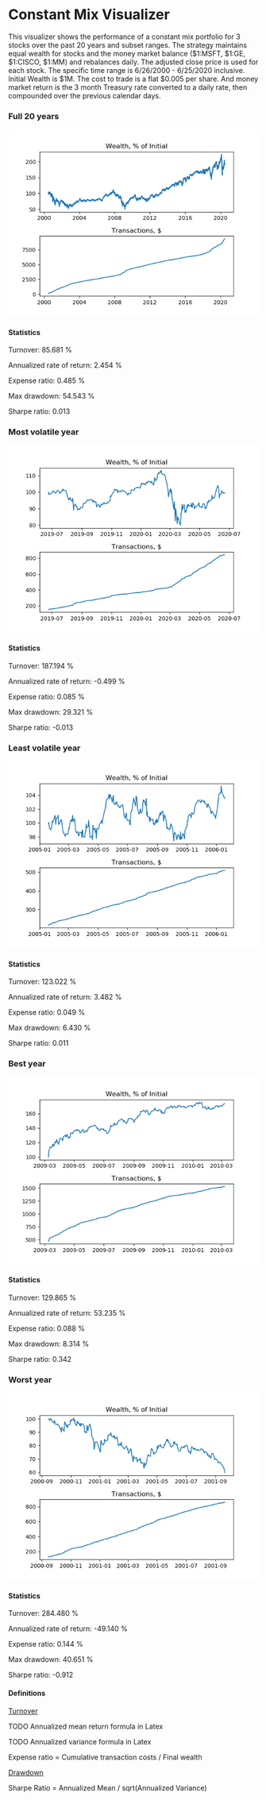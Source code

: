 # Constant Mix Visualizer

This visualizer shows the performance of a constant mix portfolio for 3 stocks over the past 20 years and subset ranges. The strategy maintains equal wealth for stocks and the money market balance ($1:MSFT, $1:GE, $1:CISCO, $1:MM) and rebalances daily. The adjusted close price is used for each stock. The specific time range is 6/26/2000 - 6/25/2020 inclusive. Initial Wealth is $1M. The cost to trade is a flat $0.005 per share. And money market return is the 3 month Treasury rate converted to a daily rate, then compounded over the previous calendar days.

### Full 20 years
![Full 20](images/full_20.png) 

#### Statistics

Turnover: 85.681 %

Annualized rate of return: 2.454 %

Expense ratio: 0.485 %

Max drawdown: 54.543 %

Sharpe ratio: 0.013

### Most volatile year
![Most Volatile](images/most_volatile.png) 

#### Statistics

Turnover: 187.194 %

Annualized rate of return: -0.499 %

Expense ratio: 0.085 %

Max drawdown: 29.321 %

Sharpe ratio: -0.013

### Least volatile year
![Least Volatile](images/least_volatile.png) 

#### Statistics

Turnover: 123.022 %

Annualized rate of return: 3.482 %

Expense ratio: 0.049 %

Max drawdown: 6.430 %

Sharpe ratio: 0.011

### Best year
![Best Year](images/best_year.png) 

#### Statistics

Turnover: 129.865 %

Annualized rate of return: 53.235 %

Expense ratio: 0.088 %

Max drawdown: 8.314 %

Sharpe ratio: 0.342

### Worst year
![Worst Year](images/worst_year.png) 

#### Statistics

Turnover: 284.480 %

Annualized rate of return: -49.140 %

Expense ratio: 0.144 %

Max drawdown: 40.651 %

Sharpe ratio: -0.912

#### Definitions
[Turnover](https://www.investopedia.com/terms/a/annual-turnover.asp)

TODO Annualized mean return formula in Latex

TODO Annualized variance formula in Latex

Expense ratio = Cumulative transaction costs / Final wealth

[Drawdown](https://en.wikipedia.org/wiki/Drawdown_(economics))

Sharpe Ratio  = Annualized Mean / sqrt(Annualized Variance)
